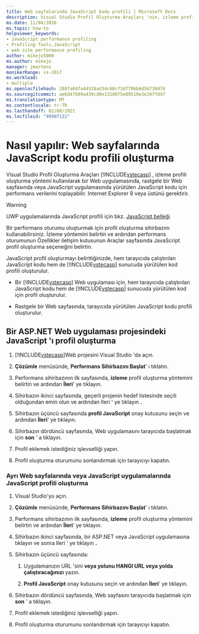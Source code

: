 ```yaml
---
title: Web sayfalarında JavaScript kodu profili | Microsoft Docs
description: Visual Studio Profil Oluşturma Araçları 'nin, izleme profili oluşturma yöntemini kullanarak JavaScript kodu için performans verilerini nasıl toplayabileceği hakkında bilgi edinin.
ms.date: 11/04/2016
ms.topic: how-to
helpviewer_keywords:
- JavaScript performance profiling
- Profiling Tools,JavaScript
- web site performance profiling
author: mikejo5000
ms.author: mikejo
manager: jmartens
monikerRange: vs-2017
ms.workload:
- multiple
ms.openlocfilehash: 288fa04fa44528ad34c68cf3d770bb6d5673b976
ms.sourcegitcommit: ae6d47b09a439cd0e13180f5e89510e3e347fd47
ms.translationtype: MT
ms.contentlocale: tr-TR
ms.lasthandoff: 02/08/2021
ms.locfileid: "99907122"
---
```

# <a name="how-to-profile-javascript-code-in-web-pages"></a>Nasıl yapılır: Web sayfalarında JavaScript kodu profili oluşturma

Visual Studio Profil Oluşturma Araçları [!INCLUDE[vstecasp](../code-quality/includes/vstecasp_md.md)] , izleme profili oluşturma yöntemi kullanılarak bir Web uygulamasında, rastgele bir Web sayfasında veya JavaScript uygulamasında yürütülen JavaScript kodu için performans verilerini toplayabilir. Internet Explorer 8 veya üstünü gerektirir.

> [!WARNING]
> UWP uygulamalarında JavaScript profili için bkz. [JavaScript belleği](../profiling/javascript-memory.md)

Bir performans oturumu oluşturmak için profil oluşturma sihirbazını kullanabilirsiniz. İzleme yöntemini belirtin ve ardından performans oturumunun Özellikler iletişim kutusunun Araçlar sayfasında JavaScript profil oluşturma seçeneğini belirtin.

JavaScript profil oluşturmayı belirttiğinizde, hem tarayıcıda çalıştırılan JavaScript kodu hem de [!INCLUDE[vstecasp](../code-quality/includes/vstecasp_md.md)] sunucuda yürütülen kod profili oluşturulur.

- Bir [!INCLUDE[vstecasp](../code-quality/includes/vstecasp_md.md)] Web uygulaması için, hem tarayıcıda çalıştırılan JavaScript kodu hem de [!INCLUDE[vstecasp](../code-quality/includes/vstecasp_md.md)] sunucuda yürütülen kod için profil oluşturulur.

- Rastgele bir Web sayfasında, tarayıcıda yürütülen JavaScript kodu profili oluşturulur.

## <a name="to-profile-javascript-in-an-aspnet-web-application-project"></a>Bir ASP.NET Web uygulaması projesindeki JavaScript 'ı profil oluşturma

1. [!INCLUDE[vstecasp](../code-quality/includes/vstecasp_md.md)]Web projesini Visual Studio 'da açın.

2. **Çözümle** menüsünde, **Performans Sihirbazını Başlat**' ı tıklatın.

3. Performans sihirbazının ilk sayfasında, **izleme** profil oluşturma yöntemini belirtin ve ardından **İleri**' ye tıklayın.

4. Sihirbazın ikinci sayfasında, geçerli projenin hedef listesinde seçili olduğundan emin olun ve ardından Ileri ' ye tıklayın **.**

5. Sihirbazın üçüncü sayfasında **profil JavaScript** onay kutusunu seçin ve ardından **İleri**' ye tıklayın.

6. Sihirbazın dördüncü sayfasında, Web uygulamasını tarayıcıda başlatmak için **son** ' a tıklayın.

7. Profil eklemek istediğiniz işlevselliği yapın.

8. Profil oluşturma oturumunu sonlandırmak için tarayıcıyı kapatın.

### <a name="to-profile-javascript-in-individual-web-pages-or-a-javascript-applications"></a>Ayrı Web sayfalarında veya JavaScript uygulamalarında JavaScript profili oluşturma

1. Visual Studio'yu açın.

2. **Çözümle** menüsünde, **Performans Sihirbazını Başlat**' ı tıklatın.

3. Performans sihirbazının ilk sayfasında, **izleme** profil oluşturma yöntemini belirtin ve ardından **İleri**' ye tıklayın.

4. Sihirbazın ikinci sayfasında, bir ASP.NET veya JavaScript uygulamasına tıklayın ve sonra Ileri ' ye tıklayın **.**

5. Sihirbazın üçüncü sayfasında:

    1. Uygulamanızın URL 'sini **veya yolunu HANGI URL veya yolda çalıştıracağınızı** yazın.

    2. **Profil JavaScript** onay kutusunu seçin ve ardından **İleri**' ye tıklayın.

6. Sihirbazın dördüncü sayfasında, Web sayfasını tarayıcıda başlatmak için **son** ' a tıklayın.

7. Profil eklemek istediğiniz işlevselliği yapın.

8. Profil oluşturma oturumunu sonlandırmak için tarayıcıyı kapatın.
